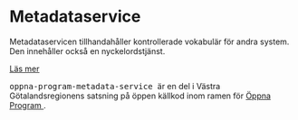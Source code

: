 
<td id="wikicontent" class="psdescription">
  <h1>
    <a name="Metadataservice">
    </a>
    Metadataservice
    <a href="#Metadataservice" class="section_anchor">
    </a>
  </h1>
  <p>
    Metadataservicen tillhandahåller kontrollerade vokabulär för andra system. Den innehåller också en nyckelordstjänst. 
  </p>
  <p>
    <a href="https://github.com/Vastra-Gotalandsregionen/oppna-program-metadata-service/wiki" rel="nofollow">
      Läs mer
    </a>
  </p>
</td>

  <p>
    <tt>
      oppna-program-metadata-service
    </tt>
     är en del i Västra Götalandsregionens satsning på öppen källkod inom ramen för 
    <a href="https://github.com/Vastra-Gotalandsregionen//oppna-program">
      Öppna Program
    </a>. 
    
  </p>
